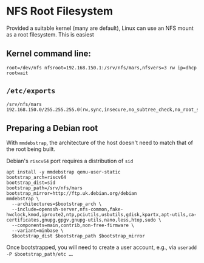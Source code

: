 # NFS Root Filesystem

Provided a suitable kernel (many are default), Linux can use an NFS mount as a root filesystem. This is easiest 

## Kernel command line:

```
root=/dev/nfs nfsroot=192.168.150.1:/srv/nfs/mars,nfsvers=3 rw ip=dhcp rootwait
```

## `/etc/exports`

```
/srv/nfs/mars      192.168.150.0/255.255.255.0(rw,sync,insecure,no_subtree_check,no_root_squash)
```

## Preparing a Debian root

With `mmdebstrap`, the architecture of the host doesn't need to match that of the root being built.

Debian's `riscv64` port requires a distribution of `sid`

```
apt install -y mmdebstrap qemu-user-static
bootstrap_arch=riscv64
bootstrap_dist=sid
bootstrap_path=/srv/nfs/mars
bootstrap_mirror=http://ftp.uk.debian.org/debian
mmdebstrap \
  --architectures=$bootstrap_arch \
  --include=openssh-server,nfs-common,fake-hwclock,kmod,iproute2,ntp,pciutils,usbutils,gdisk,kpartx,apt-utils,ca-certificates,gnupg,gpgv,gnupg-utils,nano,less,htop,sudo \
  --components=main,contrib,non-free-firmware \
  --variant=minbase \
  $bootstrap_dist $bootstrap_path $bootstrap_mirror
```

Once bootstrapped, you will need to create a user account, e.g., via `useradd -P $bootstrap_path/etc …`.
